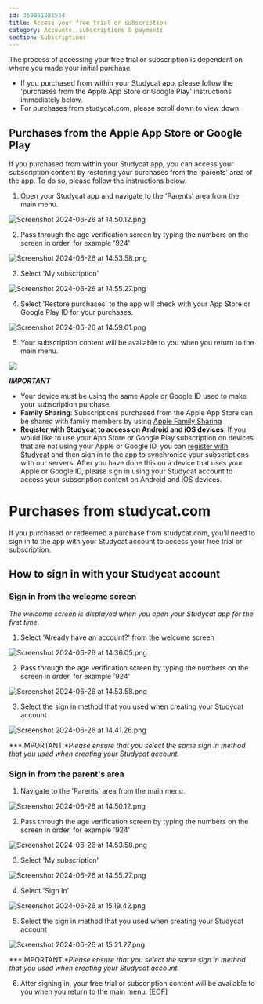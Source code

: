 ```yaml
---
id: 360051281554
title: Access your free trial or subscription
category: Accounts, subscriptions & payments
section: Subscriptions
---
```

The process of accessing your free trial or subscription is dependent on where you made your initial purchase.

* If you purchased from within your Studycat app, please follow the 'purchases from the Apple App Store or Google Play' instructions immediately below.
* For purchases from studycat.com, please scroll down to view down.

Purchases from the Apple App Store or Google Play
-------------------------------------------------

If you purchased from within your Studycat app, you can access your subscription content by restoring your purchases from the 'parents' area of the app. To do so, please follow the instructions below.

1. Open your Studycat app and navigate to the 'Parents' area from the main menu.

![Screenshot 2024-06-26 at 14.50.12.png](https://help.studycat.com/hc/article_attachments/34287519400729)

2. Pass through the age verification screen by typing the numbers on the screen in order, for example '924'

![Screenshot 2024-06-26 at 14.53.58.png](https://help.studycat.com/hc/article_attachments/34287555450393)

3. Select 'My subscription'

​![Screenshot 2024-06-26 at 14.55.27.png](https://help.studycat.com/hc/article_attachments/34287519414041)​

4. Select 'Restore purchases' to the app will check with your App Store or Google Play ID for your purchases.

​![Screenshot 2024-06-26 at 14.59.01.png](https://help.studycat.com/hc/article_attachments/34287519421465)​

5. Your subscription content will be available to you when you return to the main menu.

![](https://help.studycat.com/hc/article_attachments/4411933457561)

***IMPORTANT***

* Your device must be using the same Apple or Google ID used to make your subscription purchase.
* **Family Sharing**: Subscriptions purchased from the Apple App Store can be shared with family members by using [Apple Family Sharing](https://www.apple.com/family-sharing/)
* **Register with Studycat to access on Android and iOS devices**: If you would like to use your App Store or Google Play subscription on devices that are not using your Apple or Google ID, you can [register with Studycat](https://studycat.com) and then sign in to the app to synchronise your subscriptions with our servers. After you have done this on a device that uses your Apple or Google ID, please sign in using your Studycat account to access your subscription content on Android and iOS devices.

Purchases from studycat.com
===========================

If you purchased or redeemed a purchase from studycat.com, you'll need to sign in to the app with your Studycat account to access your free trial or subscription.

How to sign in with your Studycat account
-----------------------------------------

### Sign in from the welcome screen

*The welcome screen is displayed when you open your Studycat app for the first time.*

1. Select 'Already have an account?' from the welcome screen

![Screenshot 2024-06-26 at 14.36.05.png](https://help.studycat.com/hc/article_attachments/34287555485849)

2. Pass through the age verification screen by typing the numbers on the screen in order, for example '924'

![Screenshot 2024-06-26 at 14.53.58.png](https://help.studycat.com/hc/article_attachments/34287555450393)

3. Select the sign in method that you used when creating your Studycat account

![Screenshot 2024-06-26 at 14.41.26.png](https://help.studycat.com/hc/article_attachments/34287519426841)

***IMPORTANT:**Please ensure that you select the same sign in method that you used when creating your Studycat account.*

### Sign in from the parent's area

1. Navigate to the 'Parents' area from the main menu.

![Screenshot 2024-06-26 at 14.50.12.png](https://help.studycat.com/hc/article_attachments/34287519400729)

2. Pass through the age verification screen by typing the numbers on the screen in order, for example '924'

![Screenshot 2024-06-26 at 14.53.58.png](https://help.studycat.com/hc/article_attachments/34287555450393)

3. Select 'My subscription'

![Screenshot 2024-06-26 at 14.55.27.png](https://help.studycat.com/hc/article_attachments/34287519414041)

4. Select 'Sign In'

![Screenshot 2024-06-26 at 15.19.42.png](https://help.studycat.com/hc/article_attachments/34287555502873)

5. Select the sign in method that you used when creating your Studycat account

![Screenshot 2024-06-26 at 15.21.27.png](https://help.studycat.com/hc/article_attachments/34287519436185)

***IMPORTANT:**Please ensure that you select the same sign in method that you used when creating your Studycat account.*

6. After signing in, your free trial or subscription content will be available to you when you return to the main menu.
[EOF]